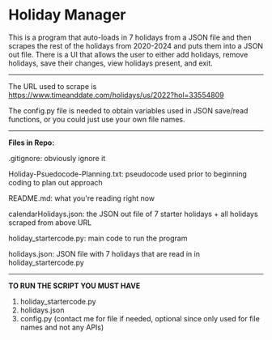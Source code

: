 # Holiday Manager

This is a program that auto-loads in 7 holidays from a JSON file and then scrapes the rest of the holidays from 2020-2024 and puts them into a JSON out file. There is a UI that allows the user to either add holidays, remove holidays, save their changes, view holidays present, and exit. 

-------------------------------------------------------------------------------------------------------------------------


The URL used to scrape is https://www.timeanddate.com/holidays/us/2022?hol=33554809 


The config.py file is needed to obtain variables used in JSON save/read functions, or you could just use your own file names.

-------------------------------------------------------------------------------------------------------------------------


**Files in Repo:**

.gitignore: obviously ignore it

Holiday-Psuedocode-Planning.txt: pseudocode used prior to beginning coding to plan out approach

README.md: what you're reading right now

calendarHolidays.json: the JSON out file of 7 starter holidays + all holidays scraped from above URL

holiday_startercode.py: main code to run the program

holidays.json: JSON file with 7 holidays that are read in in holiday_startercode.py

-------------------------------------------------------------------------------------------------------------------------


**TO RUN THE SCRIPT YOU MUST HAVE**
1. holiday_startercode.py
2. holidays.json
3. config.py (contact me for file if needed, optional since only used for file names and not any APIs)
